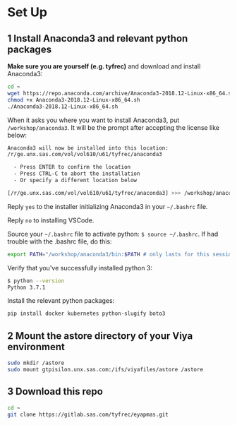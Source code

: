 # Set Up

## 1 Install Anaconda3 and relevant python packages

**Make sure you are yourself (e.g. tyfrec)** and download and install Anaconda3:

```sh
cd ~
wget https://repo.anaconda.com/archive/Anaconda3-2018.12-Linux-x86_64.sh
chmod +x Anaconda3-2018.12-Linux-x86_64.sh
./Anaconda3-2018.12-Linux-x86_64.sh
```

When it asks you where you want to install Anaconda3, put `/workshop/anaconda3`. It will be the prompt after accepting the license like below:

```sh
Anaconda3 will now be installed into this location:
/r/ge.unx.sas.com/vol/vol610/u61/tyfrec/anaconda3

  - Press ENTER to confirm the location
  - Press CTRL-C to abort the installation
  - Or specify a different location below

[/r/ge.unx.sas.com/vol/vol610/u61/tyfrec/anaconda3] >>> /workshop/anaconda3
```

Reply `yes` to the installer initializing Anaconda3 in your `~/.bashrc` file.

Reply `no` to installing VSCode.

Source your `~/.bashrc` file to activate python: `$ source ~/.bashrc`. If had trouble with the .bashrc file, do this:

```sh
export PATH="/workshop/anaconda3/bin:$PATH # only lasts for this session
```

Verify that you've successfully installed python 3:

```sh
$ python --version
Python 3.7.1
```

Install the relevant python packages:

```sh
pip install docker kubernetes python-slugify boto3
```

## 2 Mount the astore directory of your Viya environment

```sh
sudo mkdir /astore
sudo mount gtpisilon.unx.sas.com:/ifs/viyafiles/astore /astore
```

## 3 Download this repo

```sh
cd ~
git clone https://gitlab.sas.com/tyfrec/eyapmas.git
```